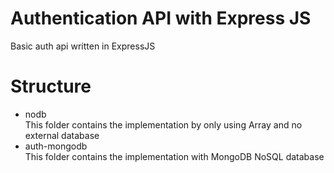 # Authentication API with Express JS
Basic auth api written in ExpressJS

# Structure
- nodb   
This folder contains the implementation by only using Array and no external database
- auth-mongodb   
This folder contains the implementation with MongoDB NoSQL database
